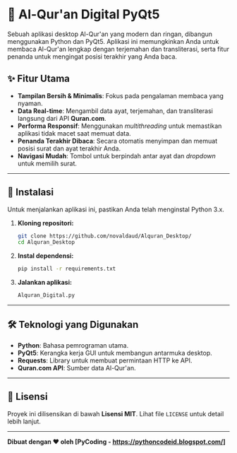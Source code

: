 
# 📖 Al-Qur'an Digital PyQt5

[](https://opensource.org/licenses/MIT)
[](https://www.python.org/)
[](https://pypi.org/project/PyQt5/)

Sebuah aplikasi desktop Al-Qur'an yang modern dan ringan, dibangun menggunakan Python dan PyQt5. Aplikasi ini memungkinkan Anda untuk membaca Al-Qur'an lengkap dengan terjemahan dan transliterasi, serta fitur penanda untuk mengingat posisi terakhir yang Anda baca.

## ✨ Fitur Utama

  - **Tampilan Bersih & Minimalis**: Fokus pada pengalaman membaca yang nyaman.
  - **Data Real-time**: Mengambil data ayat, terjemahan, dan transliterasi langsung dari API **Quran.com**.
  - **Performa Responsif**: Menggunakan *multithreading* untuk memastikan aplikasi tidak macet saat memuat data.
  - **Penanda Terakhir Dibaca**: Secara otomatis menyimpan dan memuat posisi surat dan ayat terakhir Anda.
  - **Navigasi Mudah**: Tombol untuk berpindah antar ayat dan *dropdown* untuk memilih surat.

-----

## 🚀 Instalasi

Untuk menjalankan aplikasi ini, pastikan Anda telah menginstal Python 3.x.

1.  **Kloning repositori:**

    ```bash
    git clone https://github.com/novaldaud/Alquran_Desktop/
    cd Alquran_Desktop
    ```

2.  **Instal dependensi:**

    ```bash
    pip install -r requirements.txt

3.  **Jalankan aplikasi:**

    ```bash
    Alquran_Digital.py
    ```

-----

## 🛠️ Teknologi yang Digunakan

  - **Python**: Bahasa pemrograman utama.
  - **PyQt5**: Kerangka kerja GUI untuk membangun antarmuka desktop.
  - **Requests**: Library untuk membuat permintaan HTTP ke API.
  - **Quran.com API**: Sumber data Al-Qur'an.

-----



## 📜 Lisensi

Proyek ini dilisensikan di bawah **Lisensi MIT**. Lihat file `LICENSE` untuk detail lebih lanjut.

-----

**Dibuat dengan ❤️ oleh [PyCoding - https://pythoncodeid.blogspot.com/]**
